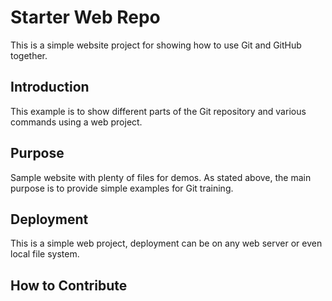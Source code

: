 # Starter Web Repo

This is a simple website project for showing how to use Git and GitHub together.

## Introduction

This example is to show different parts of the Git repository and various commands using a web project.

## Purpose

Sample website with plenty of files for demos. As stated above, the main purpose is to provide simple examples for Git training.

## Deployment

This is a simple web project, deployment can be on any web server or even local file system.

## How to Contribute

